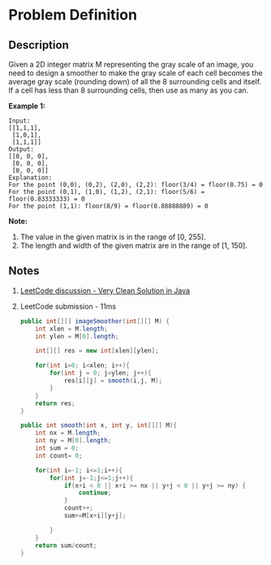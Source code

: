 # Problem Definition

## Description

Given a 2D integer matrix M representing the gray scale of an image, you need to design a smoother to make the gray scale of each cell becomes the average gray scale (rounding down) of all the 8 surrounding cells and itself. If a cell has less than 8 surrounding cells, then use as many as you can.

**Example 1:**

```text
Input:
[[1,1,1],
 [1,0,1],
 [1,1,1]]
Output:
[[0, 0, 0],
 [0, 0, 0],
 [0, 0, 0]]
Explanation:
For the point (0,0), (0,2), (2,0), (2,2): floor(3/4) = floor(0.75) = 0
For the point (0,1), (1,0), (1,2), (2,1): floor(5/6) = floor(0.83333333) = 0
For the point (1,1): floor(8/9) = floor(0.88888889) = 0
```

**Note:**

1. The value in the given matrix is in the range of [0, 255].
2. The length and width of the given matrix are in the range of [1, 150].

## Notes

1. [LeetCode discussion - Very Clean Solution in Java](https://leetcode.com/explore/interview/card/google/59/array-and-strings/442/discuss/106602/Very-Clean-Solution-in-Java)
1. LeetCode submission - 11ms

    ```java
    public int[][] imageSmoother(int[][] M) {
        int xlen = M.length;
        int ylen = M[0].length;

        int[][] res = new int[xlen][ylen];

        for(int i=0; i<xlen; i++){
            for(int j = 0; j<ylen; j++){
                res[i][j] = smooth(i,j, M);
            }
        }
        return res;
    }

    public int smooth(int x, int y, int[][] M){
        int nx = M.length;
        int ny = M[0].length;
        int sum = 0;
        int count= 0;

        for(int i=-1; i<=1;i++){
            for(int j=-1;j<=1;j++){
                if(x+i < 0 || x+i >= nx || y+j < 0 || y+j >= ny) {
                    continue;
                }
                count++;
                sum+=M[x+i][y+j];

            }
        }
        return sum/count;
    }
    ```